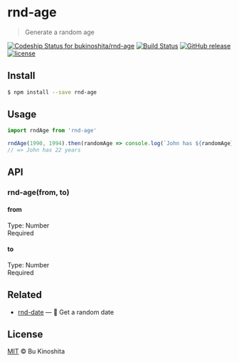 # rnd-age
> Generate a random age

[![Codeship Status for bukinoshita/rnd-age](https://app.codeship.com/projects/1e444310-df44-0134-4201-2626b392372a/status?branch=master)](https://app.codeship.com/projects/204873)
[![Build Status](https://travis-ci.org/bukinoshita/rnd-age.svg?branch=master)](https://travis-ci.org/bukinoshita/rnd-age)
[![GitHub release](https://img.shields.io/github/release/bukinoshita/rnd-age.svg)](https://www.npmjs.com/package/rnd-age)
[![license](https://img.shields.io/github/license/bukinoshita/rnd-age.svg)](https://raw.githubusercontent.com/bukinoshita/rnd-age/master/LICENSE)

## Install
```bash
$ npm install --save rnd-age
```

## Usage
```js
import rndAge from 'rnd-age'

rndAge(1990, 1994).then(randomAge => console.log(`John has ${randomAge} years`))
// => John has 22 years
```

## API
### rnd-age(from, to)

#### from
Type: Number<br/>
Required

#### to
Type: Number<br/>
Required

## Related
- [rnd-date](https://github.com/bukinoshita/rnd-date) — :date: Get a random date

## License
[MIT](https://github.com/bukinoshita/rnd-age/blob/master/LICENSE) &copy; Bu Kinoshita
